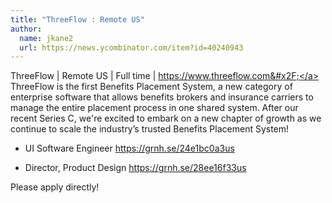 ```yaml
---
title: "ThreeFlow : Remote US"
author:
  name: jkane2
  url: https://news.ycombinator.com/item?id=40240943
---
```

ThreeFlow | Remote US | Full time | <a href="https:&#x2F;&#x2F;www.threeflow.com&#x2F;" rel="nofollow">https:&#x2F;&#x2F;www.threeflow.com&#x2F;</a>
ThreeFlow is the first Benefits Placement System, a new category of enterprise software that allows benefits brokers and insurance carriers to manage the entire placement process in one shared system. After our recent Series C, we&#x27;re excited to embark on a new chapter of growth as we continue to scale the industry’s trusted Benefits Placement System!

- UI Software Engineer <a href="https:&#x2F;&#x2F;grnh.se&#x2F;24e1bc0a3us" rel="nofollow">https:&#x2F;&#x2F;grnh.se&#x2F;24e1bc0a3us</a>

- Director, Product Design <a href="https:&#x2F;&#x2F;grnh.se&#x2F;28ee16f33us" rel="nofollow">https:&#x2F;&#x2F;grnh.se&#x2F;28ee16f33us</a>

Please apply directly!
